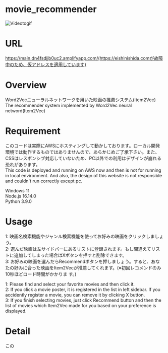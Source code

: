 # movie_recommender
![Videotogif](https://github.com/Chabuei/movie_recommender/assets/102859047/c7e3f397-1382-47cc-ae3e-b7a9a013feb7)

# URL
https://main.dn4fsdjjb0uc2.amplifyapp.com/(https://eishinishida.comが故障中のため、仮アドレスを適用しています)

# Overview
Word2Vecニューラルネットワークを用いた映画の推薦システム(Item2Vec)<br>
The recommender system implemented by  Word2Vec neural netword(Item2Vec)<br> 

# Requirement
このコードは実際にAWSにホスティングして動かしております。ローカル開発環境では動作するものではありませんので、あらかじめご了承下さい。また、CSSはレスポンシブ対応していないため、PC以外での利用はデザインが崩れる恐れがあります。<br>
This code is deployed and running on AWS now and then is not for running in local environment. And also, the design of this website is not responsible and couldn't run correctly except pc.<br>

Windows 11<br>
Node.js 16.14.0<br>
Python 3.9.0<br>

# Usage
1: 映画名検索機能やジャンル検索機能を使ってお好みの映画をクリックしましょう。<br>
2: 選んだ映画は左サイドバーにあるリストに登録されます。もし間違えてリストに追加してしまった場合はXボタンを押すと削除できます。<br>
3: お好みの映画を選んだらRecommendボタンを押しましょう。すると、あなたの好みに合った映画をItem2Vecが推薦してくれます。(※初回レコメンドのみ10秒ほどロード時間がかかりま す。)<br>

1: Please find and select your favorite movies and then click it.<br>
2: If you click a movie poster, it is registered in the list in left sidebar. If you accidently register a movie, you can remove it by clicking X button.<br>
3: If you finish selecting movies, just click Recommend button and then the list of movies which Item2Vec made for you based on your preference is displayed.<br>

# Detail
この



